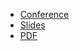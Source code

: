 * [Conference](https://www.meetup.com/grafana-and-friends-singapore/events/292526996/)
* [Slides](https://docs.google.com/presentation/d/1SFqubrvTemQcdZkwjrS0MMlbqXwKYxRNULj1ZiMPcy4/)
* [PDF](2023-04-11--LGTM_stack-Holiday_readiness_Kong-Autoscaling_Mimir.pdf)
